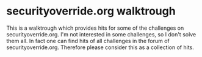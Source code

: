 # securityoverride.org walktrough #

This is a walktrough which provides hits for some of the challenges on securityoverride.org.
I'm not interested in some challenges, so I don't solve them all.
In fact one can find hits of all challenges in the forum of securityoverride.org.
Therefore please consider this as a collection of hits. 
